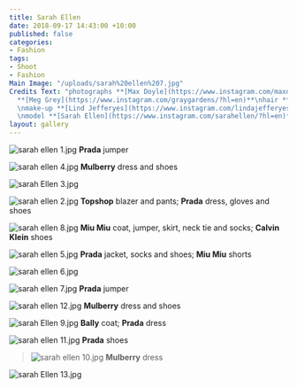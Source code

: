 ```yaml
---
title: Sarah Ellen
date: 2018-09-17 14:43:00 +10:00
published: false
categories:
- Fashion
tags:
- Shoot
- Fashion
Main Image: "/uploads/sarah%20ellen%207.jpg"
Credits Text: "photographs **[Max Doyle](https://www.instagram.com/maxdoyle_photographer/)\nstyling
  **[Meg Grey](https://www.instagram.com/graygardens/?hl=en)**\nhair **[Pete Lennon](https://www.instagram.com/petelennon/?hl=en)**
  \nmake-up **[Lind Jefferyes](https://www.instagram.com/lindajefferyesmakeup/?hl=en)**
  \nmodel **[Sarah Ellen](https://www.instagram.com/sarahellen/?hl=en)** \n"
layout: gallery
---
```


![sarah ellen 1.jpg](/uploads/sarah%20ellen%201.jpg)
**Prada** jumper

![sarah ellen 4.jpg](/uploads/sarah%20ellen%204.jpg)
**Mulberry** dress and shoes

![sarah Ellen 3.jpg](/uploads/sarah%20Ellen%203.jpg)

![sarah ellen 2.jpg](/uploads/sarah%20ellen%202.jpg)
**Topshop** blazer and pants; **Prada** dress, gloves and shoes

![sarah ellen 8.jpg](/uploads/sarah%20ellen%208.jpg)
**Miu Miu** coat, jumper, skirt, neck tie and socks; **Calvin Klein** shoes

![sarah ellen 5.jpg](/uploads/sarah%20ellen%205.jpg)
**Prada** jacket, socks and shoes; **Miu Miu** shorts 

![sarah ellen 6.jpg](/uploads/sarah%20ellen%206.jpg)

![sarah ellen 7.jpg](/uploads/sarah%20ellen%207.jpg)
**Prada** jumper

![sarah ellen 12.jpg](/uploads/sarah%20ellen%2012.jpg)
**Mulberry** dress and shoes

![sarah Ellen 9.jpg](/uploads/sarah%20Ellen%209.jpg)
**Bally** coat; **Prada** dress

![sarah ellen 11.jpg](/uploads/sarah%20ellen%2011.jpg)
**Prada** shoes

> ![sarah ellen 10.jpg](/uploads/sarah%20ellen%2010.jpg)
**Mulberry** dress

![sarah Ellen 13.jpg](/uploads/sarah%20Ellen%2013.jpg)